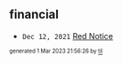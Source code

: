 ## financial


* <code>Dec 12, 2021</code> [Red Notice](2021-12-15T21-11-09-red-notice.md)

<sup><sub>generated 1 Mar 2023 21:56:26 by <a href='https://github.com/senorprogrammer/til'>til</a></sub></sup>
